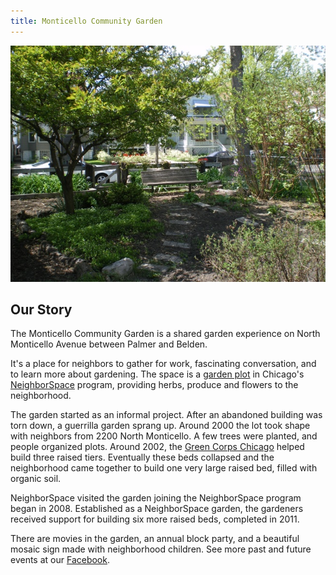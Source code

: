 ```yaml
---
title: Monticello Community Garden
---
```


![Image Of The Monticello Garden With a Bench and Tons of Plants](nice_view_of_garden_bench.jpg)

## Our Story
The Monticello Community Garden is a shared garden experience on North Monticello Avenue between
Palmer and Belden. 

It's a place for neighbors to gather for work, fascinating conversation, and to learn more about gardening. The space is a [garden plot](http://neighbor-space.org/monticello-community-garden/) in Chicago's [NeighborSpace](http://neighbor-space.org/) program, providing herbs, produce and flowers to the neighborhood.

The garden started as an informal project. After an abandoned building was torn down, a guerrilla garden sprang up. Around 2000 the lot took shape with neighbors from 2200 North Monticello. A few trees were planted, and people organized plots. Around 2002, the [Green Corps Chicago](https://greencorpschicago.org/) helped build three raised tiers. Eventually these beds collapsed and the neighborhood came together to build one very large raised bed, filled with organic soil. 

NeighborSpace visited the garden joining the NeighborSpace program began in 2008. Established as a NeighborSpace garden, the gardeners received support for building six more raised beds, completed in 2011.

There are movies in the garden, an annual block party, and a beautiful mosaic sign made with neighborhood children. See more past and future events at our [Facebook](https://www.facebook.com/monticellogarden).